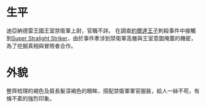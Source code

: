 <!-- TITLE: 拉斐爾 -->
<!-- SUBTITLE: 『跟我合作吧，但是不能曝光，要是你被發現了，我這邊會一概否認。』CV：內山昂輝 -->

# 生平
迪亞納德雷王國王室禁衛軍上尉，官職不詳。
在調查[約爾達王子](/角色/約爾達)刺殺事件中接觸到[Super Stralight Striker](/角色/列表#Super-Stralight-Striker)，由於事件牽涉到禁衛軍高層與王室意圖掩蓋的機密，為了挖掘真相與冒險者合作。

# 外貌
整齊梳理的褐色及肩長髮深褐色的眼眸，搭配禁衛軍軍官服裝，給人一絲不苟，有條不紊的強烈印象。
